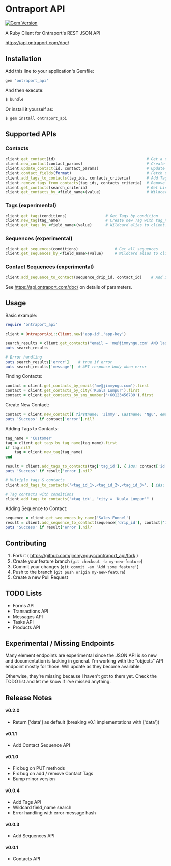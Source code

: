 # Ontraport API

[![Gem Version](https://badge.fury.io/rb/ontraport_api.svg)](http://badge.fury.io/rb/ontraport_api)

A Ruby Client for Ontraport's REST JSON API 

https://api.ontraport.com/doc/

## Installation

Add this line to your application's Gemfile:

```ruby
gem 'ontraport_api'
```

And then execute:

    $ bundle

Or install it yourself as:

    $ gem install ontraport_api


## Supported APIs

### Contacts

```ruby
client.get_contact(id)                                        # Get a Contact's Data
client.new_contact(contact_params)                            # Create new Contact
client.update_contact(id, contact_params)                     # Update Contact Details
client.contact_fields(format)                                 # Fetch Contact Meta Fields
client.add_tags_to_contacts(tag_ids, contacts_criteria)       # Add Tags to Selected Contacts
client.remove_tags_from_contacts(tag_ids, contacts_criteria)  # Remove Tags from Selected Contacts
client.get_contacts(search_criteria)                          # Get List of Contacts based on Search Criteria
client.get_contacts_by_<field_name>(value)                    # Wildcard alias to client.get_contacts("<field_name> = 'value'")
```

### Tags (experimental)

```ruby
client.get_tags(conditions)                 # Get Tags by condition
client.new_tag(tag_name)                    # Create new Tag with tag_name
client.get_tags_by_<field_name>(value)      # Wildcard alias to client.get_tags("<field_name> = 'value'")
```

### Sequences (experimental)

```ruby
client.get_sequences(conditions)                # Get all sequences
client.get_sequences_by_<field_name>(value)     # Wildcard alias to client.get_sequences("<field_name> = 'value'")
```

### Contact Sequences (experimental)

```ruby
client.add_sequence_to_contact(sequence_drip_id, contact_id)    # Add Sequence to Contact
```

See https://api.ontraport.com/doc/ on details of parameters.


## Usage

Basic example: 

```ruby
require 'ontraport_api'

client = OntraportApi::Client.new('app-id','app-key')

search_results = client.get_contacts("email = 'me@jimmyngu.com' AND lastname = 'Ngu'")
puts search_results

# Error handling
puts search_results['error']    # true if error
puts search_results['message']  # API response body when error
```

Finding Contacts:

```ruby
contact = client.get_contacts_by_email('me@jimmyngu.com').first
contact = client.get_contacts_by_city('Kuala Lumpur').first
contact = client.get_contacts_by_sms_number('+60123456789').first
```

Create New Contact:

```ruby
contact = client.new_contact({ firstname: 'Jimmy', lastname: 'Ngu', email: 'me@jimmyngu.com' })
puts 'Success' if contact['error'].nil?
```

Adding Tags to Contacts:

```ruby
tag_name = 'Customer'
tag = client.get_tags_by_tag_name(tag_name).first
if tag.nil?
    tag = client.new_tag(tag_name)
end

result = client.add_tags_to_contacts(tag['tag_id'], { ids: contact['id'] })
puts 'Success' if result['error'].nil?

# Multiple tags & contacts
client.add_tags_to_contacts('<tag_id_1>,<tag_id_2>,<tag_id_3>', { ids: '<contact_id_1>,<contact_id_2>,<contact_id_3>' })

# Tag contacts with conditions
client.add_tags_to_contacts('<tag_id>', "city = 'Kuala Lumpur'" )
```

Adding Sequence to Contact:

```ruby
sequence = client.get_sequences_by_name('Sales Funnel')
result = client.add_sequence_to_contact(sequence['drip_id'], contact['id'])
puts 'Success' if result['error'].nil?
```

## Contributing

1. Fork it ( https://github.com/jimmynguyc/ontraport_api/fork )
2. Create your feature branch (`git checkout -b my-new-feature`)
3. Commit your changes (`git commit -am 'Add some feature'`)
4. Push to the branch (`git push origin my-new-feature`)
5. Create a new Pull Request


## TODO Lists

- Forms API
- Transactions API
- Messages API
- Tasks API
- Products API


## Experimental / Missing Endpoints

Many element endpoints are experimental since the JSON API is so new and documentation is lacking in general. I'm working with the "objects" API endpoint mostly for those. Will update as they become available.

Otherwise, they're missing because I haven't got to them yet. Check the TODO list and let me know if I've missed anything.


## Release Notes

#### v0.2.0
- Return ['data'] as default (breaking v0.1 implementations with ['data'])

#### v0.1.1
- Add Contact Sequence API

#### v0.1.0
- Fix bug on PUT methods
- Fix bug on add / remove Contact Tags
- Bump minor version

#### v0.0.4
- Add Tags API
- Wildcard field_name search
- Error handling with error message hash

#### v0.0.3
- Add Sequences API

#### v0.0.1
- Contacts API
